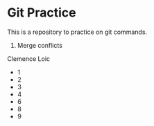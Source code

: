 # Git Practice


This is a repository to practice on git commands.
1. Merge conflicts

Clemence
Loic
- 1
- 2
- 3
- 4
- 6
- 8
- 9
